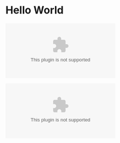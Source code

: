 # Hello World

![Download](https://github.com/roberts-sandbox/hello-world/raw/zfox/test.zip)

![Alternate](https://raw.githubusercontent.com/roberts-sandbox/hello-world/zfox/test.zip
)
